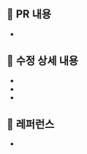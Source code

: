 ## 📄 PR 내용

<!--- 작업에 대한 요약 설명을 작성해 주세요. -->

-

## 📝 수정 상세 내용

<!--- 작업 전과 후의 변화를 설명해 주세요. -->

-
-
-


## 📍 레퍼런스

- 